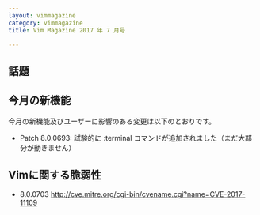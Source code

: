 ```yaml
---
layout: vimmagazine
category: vimmagazine
title: Vim Magazine 2017 年 7 月号

---
```


## 話題

## 今月の新機能

今月の新機能及びユーザーに影響のある変更は以下のとおりです。

* Patch 8.0.0693: 試験的に :terminal コマンドが追加されました（まだ大部分が動きません）

## Vimに関する脆弱性

* 8.0.0703 http://cve.mitre.org/cgi-bin/cvename.cgi?name=CVE-2017-11109
